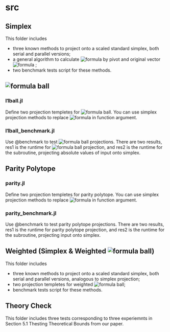 # src

## Simplex
This folder includes
- three known methods to project onto a scaled standard simplex, both serial and parallel versions;
- a general algorithm to calculate ![formula](https://render.githubusercontent.com/render/math?math=v^*) by pivot and original vector ![formula](https://render.githubusercontent.com/render/math?math=d) ;
- two benchmark tests script for these methods.

## ![formula](https://render.githubusercontent.com/render/math?math=\ell_1) ball

### l1ball.jl
Define two projection templetes for ![formula](https://render.githubusercontent.com/render/math?math=\ell_1) ball. You can use simplex projection methods to replace ![formula](https://render.githubusercontent.com/render/math?math=f) in function argument.

### l1ball_benchmark.jl
Use @benchmark to test ![formula](https://render.githubusercontent.com/render/math?math=\ell_1) ball projections. There are two results, res1 is the runtime for ![formula](https://render.githubusercontent.com/render/math?math=\ell_1) ball projection, and res2 is the runtime for the subroutine, projecting absolute values of input onto simplex.

## Parity Polytope

### parity.jl
Define two projection templetes for parity polytope. You can use simplex projection methods to replace ![formula](https://render.githubusercontent.com/render/math?math=fun) in function argument.

### parity_benchmark.jl
Use @benchmark to test parity polytope projections. There are two results, res1 is the runtime for parity polytope projection, and res2 is the runtime for the subroutine, projecting input onto simplex.


## Weighted (Simplex & Weighted ![formula](https://render.githubusercontent.com/render/math?math=\ell_1) ball)
This folder includes
- three known methods to project onto a scaled standard simplex, both serial and parallel versions, analogous to simplex projection;
- two projection templetes for weighted ![formula](https://render.githubusercontent.com/render/math?math=\ell_1) ball;
- benchmark tests script for these methods.

## Theory Check
This folder includes three tests corresponding to three experiemnts in Section 5.1 Thesting Theoretical Bounds from our paper.
